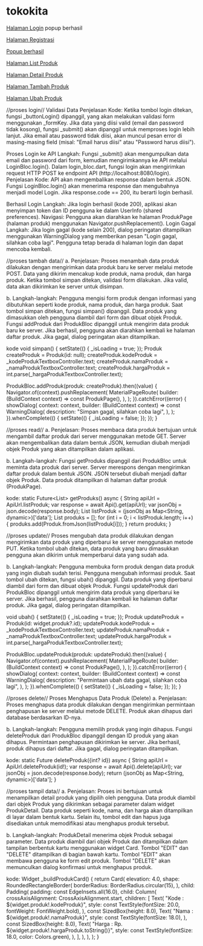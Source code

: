 # tokokita

[Halaman Login](loginyulio.png)
popup berhasil

[Halaman Registrasi](registrasiyulio.png)

[Popup berhasil](popupregistrasi.png)

[Halaman List Produk](listprodukyulio.png)

[Halaman Detail Produk](detailprodukyulio.png)

[Halaman Tambah Produk](tambahprodukyulio.png)

[Halaman Ubah Produk](ubahprodukyulio.png)


//proses login//
Validasi Data
Penjelasan Kode:
Ketika tombol login ditekan, fungsi _buttonLogin() dipanggil, yang akan melakukan validasi form menggunakan _formKey.
Jika data yang diisi valid (email dan password tidak kosong), fungsi _submit() akan dipanggil untuk memproses login lebih lanjut.
Jika email atau password tidak diisi, akan muncul pesan error di masing-masing field (misal: "Email harus diisi" atau "Password harus diisi").

Proses Login ke API
Langkah:
Fungsi _submit() akan mengumpulkan data email dan password dari form, kemudian mengirimkannya ke API melalui LoginBloc.login().
Dalam login_bloc.dart, fungsi login akan mengirimkan request HTTP POST ke endpoint API (http://localhost:8080/login).
Penjelasan Kode:
API akan mengembalikan response dalam bentuk JSON.
Fungsi LoginBloc.login() akan menerima response dan mengubahnya menjadi model Login.
Jika response.code == 200, itu berarti login berhasil.

Berhasil Login
Langkah:
Jika login berhasil (kode 200), aplikasi akan menyimpan token dan ID pengguna ke dalam UserInfo (shared preferences).
Navigasi: Pengguna akan diarahkan ke halaman ProdukPage (halaman produk) menggunakan Navigator.pushReplacement().
Login Gagal
Langkah:
Jika login gagal (kode selain 200), dialog peringatan ditampilkan menggunakan WarningDialog yang memberikan pesan "Login gagal, silahkan coba lagi".
Pengguna tetap berada di halaman login dan dapat mencoba kembali.

//proses tambah data//
a. Penjelasan:
Proses menambah data produk dilakukan dengan mengirimkan data produk baru ke server melalui metode POST. Data yang dikirim mencakup kode produk, nama produk, dan harga produk. Ketika tombol simpan ditekan, validasi form dilakukan. Jika valid, data akan dikirimkan ke server untuk disimpan.

b. Langkah-langkah:
Pengguna mengisi form produk dengan informasi yang dibutuhkan seperti kode produk, nama produk, dan harga produk.
Saat tombol simpan ditekan, fungsi simpan() dipanggil.
Data produk yang dimasukkan oleh pengguna diambil dari form dan dibuat objek Produk.
Fungsi addProduk dari ProdukBloc dipanggil untuk mengirim data produk baru ke server.
Jika berhasil, pengguna akan diarahkan kembali ke halaman daftar produk. Jika gagal, dialog peringatan akan ditampilkan.

kode
void simpan() {
  setState(() {
    _isLoading = true;
  });
  Produk createProduk = Produk(id: null);
  createProduk.kodeProduk = _kodeProdukTextboxController.text;
  createProduk.namaProduk = _namaProdukTextboxController.text;
  createProduk.hargaProduk = int.parse(_hargaProdukTextboxController.text);

  ProdukBloc.addProduk(produk: createProduk).then((value) {
    Navigator.of(context).pushReplacement(
      MaterialPageRoute(
        builder: (BuildContext context) => const ProdukPage(),
      ),
    );
  }).catchError((error) {
    showDialog(
      context: context,
      builder: (BuildContext context) => const WarningDialog(
        description: "Simpan gagal, silahkan coba lagi",
      ),
    );
  }).whenComplete(() {
    setState(() {
      _isLoading = false;
    });
  });
}

//proses read//
a. Penjelasan:
Proses membaca data produk bertujuan untuk mengambil daftar produk dari server menggunakan metode GET. Server akan mengembalikan data dalam bentuk JSON, kemudian diubah menjadi objek Produk yang akan ditampilkan dalam aplikasi.

b. Langkah-langkah:
Fungsi getProduks dipanggil dari ProdukBloc untuk meminta data produk dari server.
Server merespons dengan mengirimkan daftar produk dalam bentuk JSON.
JSON tersebut diubah menjadi daftar objek Produk.
Data produk ditampilkan di halaman daftar produk (ProdukPage).

kode:
static Future<List<Produk>> getProduks() async {
  String apiUrl = ApiUrl.listProduk;
  var response = await Api().get(apiUrl);
  var jsonObj = json.decode(response.body);
  List<dynamic> listProduk = (jsonObj as Map<String, dynamic>)['data'];
  List<Produk> produks = [];
  for (int i = 0; i < listProduk.length; i++) {
    produks.add(Produk.fromJson(listProduk[i]));
  }
  return produks;
}

//proses update//
Proses mengubah data produk dilakukan dengan mengirimkan data produk yang diperbarui ke server menggunakan metode PUT. Ketika tombol ubah ditekan, data produk yang baru dimasukkan pengguna akan dikirim untuk memperbarui data yang sudah ada.

b. Langkah-langkah:
Pengguna membuka form produk dengan data produk yang ingin diubah sudah terisi.
Pengguna mengubah informasi produk.
Saat tombol ubah ditekan, fungsi ubah() dipanggil.
Data produk yang diperbarui diambil dari form dan dibuat objek Produk.
Fungsi updateProduk dari ProdukBloc dipanggil untuk mengirim data produk yang diperbarui ke server.
Jika berhasil, pengguna diarahkan kembali ke halaman daftar produk. Jika gagal, dialog peringatan ditampilkan.

void ubah() {
  setState(() {
    _isLoading = true;
  });
  Produk updateProduk = Produk(id: widget.produk?.id);
  updateProduk.kodeProduk = _kodeProdukTextboxController.text;
  updateProduk.namaProduk = _namaProdukTextboxController.text;
  updateProduk.hargaProduk = int.parse(_hargaProdukTextboxController.text);

  ProdukBloc.updateProduk(produk: updateProduk).then((value) {
    Navigator.of(context).pushReplacement(
      MaterialPageRoute(
        builder: (BuildContext context) => const ProdukPage(),
      ),
    );
  }).catchError((error) {
    showDialog(
      context: context,
      builder: (BuildContext context) => const WarningDialog(
        description: "Permintaan ubah data gagal, silahkan coba lagi",
      ),
    );
  }).whenComplete(() {
    setState(() {
      _isLoading = false;
    });
  });
}


//proses delete//
Proses Menghapus Data Produk (Delete)
a. Penjelasan:
Proses menghapus data produk dilakukan dengan mengirimkan permintaan penghapusan ke server melalui metode DELETE. Produk akan dihapus dari database berdasarkan ID-nya.

b. Langkah-langkah:
Pengguna memilih produk yang ingin dihapus.
Fungsi deleteProduk dari ProdukBloc dipanggil dengan ID produk yang akan dihapus.
Permintaan penghapusan dikirimkan ke server.
Jika berhasil, produk dihapus dari daftar. Jika gagal, dialog peringatan ditampilkan.

kode:
static Future<bool> deleteProduk({int? id}) async {
  String apiUrl = ApiUrl.deleteProduk(id!);
  var response = await Api().delete(apiUrl);
  var jsonObj = json.decode(response.body);
  return (jsonObj as Map<String, dynamic>)['data'];
}


//proses tampil data//
a. Penjelasan:
Proses ini bertujuan untuk menampilkan detail produk yang dipilih oleh pengguna. Data produk diambil dari objek Produk yang dikirimkan sebagai parameter dalam widget ProdukDetail. Data produk seperti kode, nama, dan harga akan ditampilkan di layar dalam bentuk kartu. Selain itu, tombol edit dan hapus juga disediakan untuk memodifikasi atau menghapus produk tersebut.

b. Langkah-langkah:
ProdukDetail menerima objek Produk sebagai parameter.
Data produk diambil dari objek Produk dan ditampilkan dalam tampilan berbentuk kartu menggunakan widget Card.
Tombol "EDIT" dan "DELETE" ditampilkan di bagian bawah kartu.
Tombol "EDIT" akan membawa pengguna ke form edit produk.
Tombol "DELETE" akan memunculkan dialog konfirmasi untuk menghapus produk.

kode:
Widget _buildProdukCard() {
  return Card(
    elevation: 4.0,
    shape: RoundedRectangleBorder(
      borderRadius: BorderRadius.circular(15),
    ),
    child: Padding(
      padding: const EdgeInsets.all(16.0),
      child: Column(
        crossAxisAlignment: CrossAxisAlignment.start,
        children: [
          Text(
            "Kode : ${widget.produk!.kodeProduk}",
            style: const TextStyle(fontSize: 20.0, fontWeight: FontWeight.bold),
          ),
          const SizedBox(height: 8.0),
          Text(
            "Nama : ${widget.produk!.namaProduk}",
            style: const TextStyle(fontSize: 18.0),
          ),
          const SizedBox(height: 8.0),
          Text(
            "Harga : Rp. ${widget.produk!.hargaProduk.toString()}",
            style: const TextStyle(fontSize: 18.0, color: Colors.green),
          ),
        ],
      ),
    ),
  );
}

